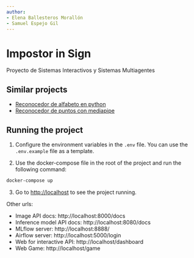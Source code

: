 ```yaml
---
author:
- Elena Ballesteros Morallón
- Samuel Espejo Gil
---
```


# Impostor in Sign

Proyecto de Sistemas Interactivos y Sistemas Multiagentes

## Similar projects

- [Reconocedor de alfabeto en python](https://www.youtube.com/watch?v=MJCSjXepaAM)
- [Reconocedor de puntos con mediapipe](https://research.google/blog/on-device-real-time-hand-tracking-with-mediapipe/)

## Running the project

1. Configure the environment variables in the `.env` file. You can use the `.env.example` file as a template.

2. Use the docker-compose file in the root of the project and run the following command:

```bash
docker-compose up
```

3. Go to [http://localhost](http://localhost) to see the project running.

Other urls:
* Image API docs: http://localhost:8000/docs 
* Inference model API docs: http://localhost:8080/docs 
* MLflow server: http://localhost:8888/ 
* Airflow server: http://localhost:5000/login 
* Web for interactive API: http://localhost/dashboard 
* Web Game: http://localhost/game 

